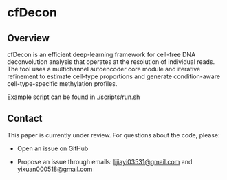 # cfDecon

## Overview

cfDecon is an efficient deep-learning framework for cell-free DNA deconvolution analysis that operates at the resolution of individual reads. The tool uses a multichannel autoencoder core module and iterative refinement to estimate cell-type proportions and generate condition-aware cell-type-specific methylation profiles.

Example script can be found in ./scripts/run.sh

## Contact

This paper is currently under review. For questions about the code, please:

- Open an issue on GitHub

- Propose an issue through emails: lijiayi03531@gmail.com and yixuan000518@gmail.com

